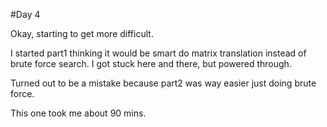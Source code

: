#Day 4

Okay, starting to get more difficult.

I started part1 thinking it would be smart do matrix translation instead of brute force search. I got stuck here and there, but powered through.

Turned out to be a mistake because part2 was way easier just doing brute force.

This one took me about 90 mins.
